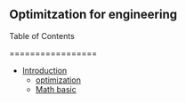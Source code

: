## Optimitzation for engineering

Table of Contents

=================
  * [Introduction](#philosophy)
    * [optimization](https://benzlxs.github.io/optimization4engineering/introductions)
    * [Math basic](https://benzlxs.github.io/optimization4engineering/introductions)

